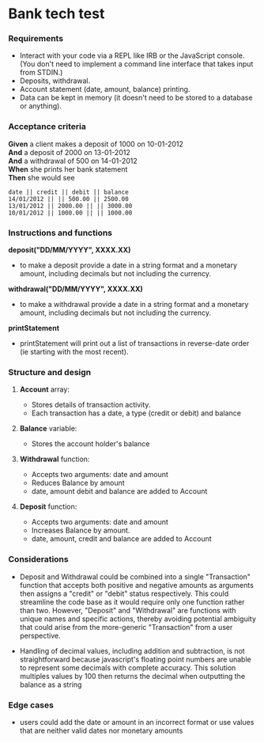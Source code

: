 # Bank tech test



### Requirements

* Interact with your code via a REPL like IRB or the JavaScript console. (You don't need to implement a command line interface that takes input from STDIN.)
* Deposits, withdrawal.
* Account statement (date, amount, balance) printing.
* Data can be kept in memory (it doesn't need to be stored to a database or anything).

### Acceptance criteria

**Given** a client makes a deposit of 1000 on 10-01-2012  
**And** a deposit of 2000 on 13-01-2012  
**And** a withdrawal of 500 on 14-01-2012  
**When** she prints her bank statement  
**Then** she would see

```
date || credit || debit || balance
14/01/2012 || || 500.00 || 2500.00
13/01/2012 || 2000.00 || || 3000.00
10/01/2012 || 1000.00 || || 1000.00
```

### Instructions and functions

**deposit("DD/MM/YYYY", XXXX.XX)**

- to make a deposit provide a date in a string format and a monetary amount, including decimals but not including the currency.

**withdrawal("DD/MM/YYYY", XXXX.XX)**

- to make a withdrawal provide a date in a string format and a monetary amount, including decimals but not including the currency.

**printStatement**

- printStatement will print out a list of transactions in reverse-date order (ie starting with the most recent).


### Structure and design

1. **Account** array:  
    - Stores details of transaction activity.
    - Each transaction has a date, a type (credit or debit) and balance

2. **Balance** variable:
   - Stores the account holder's balance

3. **Withdrawal** function:
   - Accepts two arguments: date and amount
   - Reduces Balance by amount
   - date, amount debit and balance are added to Account

4. **Deposit** function:
   - Accepts two arguments: date and amount
   - Increases Balance by amount.
   - date, amount, credit and balance are added to Account

### Considerations

- Deposit and Withdrawal could be combined into a single "Transaction" function that accepts both positive and negative amounts as arguments then assigns a "credit" or "debit" status respectively. This could streamline the code base as it would require only one function rather than two. However, "Deposit" and "Withdrawal" are functions with unique names and specific actions, thereby avoiding potential ambiguity that could arise from the more-generic "Transaction" from a user perspective.

- Handling of decimal values, including addition and subtraction, is not straightforward because javascript's  floating point numbers are unable to represent some decimals with complete accuracy. This solution multiples values by 100 then returns the decimal when outputting the balance as a string

### Edge cases

- users could add the date or amount in an incorrect format or use values that are neither valid dates nor monetary amounts
